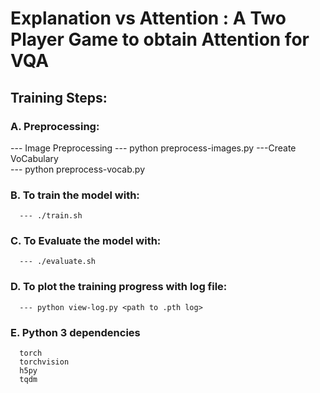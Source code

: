 # Explanation vs Attention : A Two Player Game to obtain Attention for VQA

## Training Steps:

### A. Preprocessing:

  --- Image Preprocessing 
       --- python preprocess-images.py
  ---Create VoCabulary     
       --- python preprocess-vocab.py
### B. To train the model with:
      --- ./train.sh
      
### C. To Evaluate the model with:
      --- ./evaluate.sh

### D. To plot the training progress with log file:
      --- python view-log.py <path to .pth log>

### E. Python 3 dependencies

      torch
      torchvision
      h5py
      tqdm

